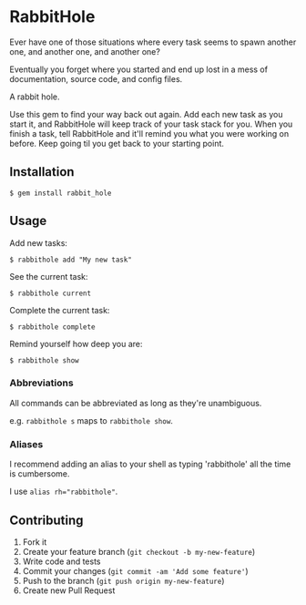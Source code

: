 # RabbitHole

Ever have one of those situations where every task seems to spawn another one, and another one, and another one?

Eventually you forget where you started and end up lost in a mess of documentation, source code, and config files.

A rabbit hole.

Use this gem to find your way back out again. Add each new task as you start it, and RabbitHole will keep track of your task stack for you. When you finish a task, tell RabbitHole and it'll remind you what you were working on before. Keep going til you get back to your starting point.

## Installation

    $ gem install rabbit_hole

## Usage

Add new tasks:

    $ rabbithole add "My new task"

See the current task:

    $ rabbithole current

Complete the current task:

    $ rabbithole complete

Remind yourself how deep you are:

    $ rabbithole show

### Abbreviations

All commands can be abbreviated as long as they're unambiguous.

e.g. `rabbithole s` maps to `rabbithole show`.

### Aliases

I recommend adding an alias to your shell as typing 'rabbithole' all the time is cumbersome.

I use `alias rh="rabbithole"`.

## Contributing

1. Fork it
1. Create your feature branch (`git checkout -b my-new-feature`)
1. Write code and tests
1. Commit your changes (`git commit -am 'Add some feature'`)
1. Push to the branch (`git push origin my-new-feature`)
1. Create new Pull Request
